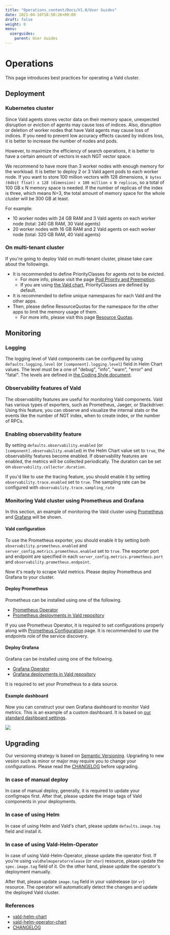 ```yaml
---
title: "Operations_content/Docs/V1.0/User Guides"
date: 2021-04-16T16:50:26+09:00
draft: false
weight: 0
menu:
  userguides:
    parent: User Guides
---
```


# Operations

This page introduces best practices for operating a Vald cluster.



## Deployment

### Kubernetes cluster

Since Vald agents stores vector data on their memory space, unexpected disruption or eviction of agents may cause loss of indices.
Also, disruption or deletion of worker nodes that have Vald agents may cause loss of indices.
If you need to prevent low accuracy effects caused by indices loss, it is better to increase the number of nodes and pods.

However, to maximize the efficiency of search operations, it is better to have a certain amount of vectors in each NGT vector space.

We recommend to have more than 3 worker nodes with enough memory for the workload.
It is better to deploy 2 or 3 Vald agent pods to each worker node.
If you want to store 100 million vectors with 128 dimensions, `8 bytes (64bit float) x 128 (dimension) x 100 million x N replicas`, so a total of 100 GB x N memory space is needed.
If the number of replicas of the index is three, which means N=3, the total amount of memory space for the whole cluster will be 300 GB at least.

For example:

- 10 worker nodes with 24 GB RAM and 3 Vald agents on each worker node (total: 240 GB RAM, 30 Vald agents)
- 20 worker nodes with 16 GB RAM and 2 Vald agents on each worker node (total: 320 GB RAM, 40 Vald agents)

### On multi-tenant cluster

If you're going to deploy Vald on multi-tenant cluster, please take care about the followings.

- It is recommended to define PriorityClasses for agents not to be evicted.
    - For more info, please visit the page [Pod Priority and Preemption][pod-priority-preemption].
    - If you are using [the Vald chart][vald-helm-chart], PriorityClasses are defined by default.
- It is recommended to define unique namespaces for each Vald and the other apps.
- Then, please define ResourceQuotas for the namespace for the other apps to limit the memory usage of them.
    - For more info, please visit this page [Resource Quotas][resource-quota].

## Monitoring

### Logging

The logging level of Vald components can be configured by using `defaults.logging.level` (or `[component].logging.level`) field in Helm Chart values.
The level must be a one of "debug", "info", "warn", "error" and "fatal".
The levels are defined in [the Coding Style document][coding-style-logging].

### Observability features of Vald

The observability features are useful for monitoring Vald components.
Vald has various types of exporters, such as Prometheus, Jaeger, or Stackdriver.
Using this feature, you can observe and visualize the internal stats or the events like the number of NGT index, when to create index, or the number of RPCs.

### Enabling observability feature

By setting `defaults.observability.enabled` (or `[component].observability.enabled`) in the Helm Chart value set to `true`, the observability features become enabled.
If observability features are enabled, the metrics will be collected periodically.
The duration can be set on `observability.collector.duration`.

If you'd like to use the tracing feature, you should enable it by setting `observability.trace.enabled` set to `true`. The sampling rate can be configured with `observability.trace.sampling_rate`

### Monitoring Vald cluster using Prometheus and Grafana

In this section, an example of monitoring the Vald cluster using [Prometheus][prometheus-io] and [Grafana][grafana] will be shown.

#### Vald configuration

To use the Prometheus exporter, you should enable it by setting both `observability.prometheus.enabled` and `server_config.metrics.prometheus.enabled` set to `true`.
The exporter port and endpoint are specified in each `server_config.metrics.prometheus.port` and `observability.prometheus.endpoint`.

Now it's ready to scrape Vald metrics.
Please deploy Prometheus and Grafana to your cluster.

#### Deploy Prometheus

Prometheus can be installed using one of the following.

- [Prometheus Operator][prometheus-operator]
- [Prometheus deployments in Vald repository][vald-prometheus]

If you use Prometheus Operator, it is required to set configurations properly along with [Prometheus Configuration][prometheus-configuration] page.
It is recommended to use the endpoints role of the service discovery.

#### Deploy Grafana

Grafana can be installed using one of the following.

- [Grafana Operator][grafana-operator]
- [Grafana deployments in Vald repository][vald-grafana]

It is required to set your Prometheus to a data source.

#### Example dashboard

Now you can construct your own Grafana dashboard to monitor Vald metrics.
This is an example of a custom dashboard. It is based on [our standard dashboard settings][vald-grafana-dashboards].

<img src="/images/v1.0/guides/operations/grafana-example.png" />


## Upgrading

Our versioning strategy is based on [Semantic Versioning][semver].
Upgrading to new vesion such as minor or major may require you to change your configurations.
Please read the [CHANGELOG][CHANGELOG] before upgrading.

### In case of manual deploy

In case of manual deploy, generally, it is required to update your configmaps first.
After that, please update the image tags of Vald components in your deployments.

### In case of using Helm

In case of using Helm and Vald's chart, please update `defaults.image.tag` field and install it.

### In case of using Vald-Helm-Operator

In case of using Vald-Helm-Operator, please update the operator first.
If you're using `valdhelmoperatorrelease` (or `vhor`) resource, please update the `spec.image.tag` field of it.
On the other hand, please update the operator's deployment manually.

After that, please update `image.tag` field in your valdrelease (or `vr`) resource.
The operator will automatically detect the changes and update the deployed Vald cluster.




### References

- [vald-helm-chart](vald-helm-chart)
- [vald-helm-operator-chart](vald-helm-operator-chart)
- [CHANGELOG](CHANGELOG)


[vald-helm-chart]: https://github.com/vdaas/vald/tree/master/charts/vald
[vald-helm-operator-chart]: https://github.com/vdaas/vald/tree/master/charts/vald-helm-operator
[CHANGELOG]: https://vald.vdaas.org/docs/release/changelog/

[pod-priority-preemption]: https://kubernetes.io/docs/concepts/configuration/pod-priority-preemption/
[resource-quota]: https://kubernetes.io/docs/concepts/policy/resource-quotas/

[coding-style-logging]: ../contributing/coding-style#logging

[prometheus-io]: https://prometheus.io/
[grafana]: https://grafana.com
[vald-prometheus]: https://github.com/vdaas/vald/tree/master/k8s/metrics/prometheus
[prometheus-operator]: https://github.com/coreos/prometheus-operator
[prometheus-configuration]: https://prometheus.io/docs/prometheus/latest/configuration/configuration/
[vald-grafana]: https://github.com/vdaas/vald/tree/master/k8s/metrics/grafana
[vald-grafana-dashboards]: https://github.com/vdaas/vald/tree/master/k8s/metrics/grafana/dashboards
[grafana-operator]: https://operatorhub.io/operator/grafana-operator
[semver]: https://semver.org/
